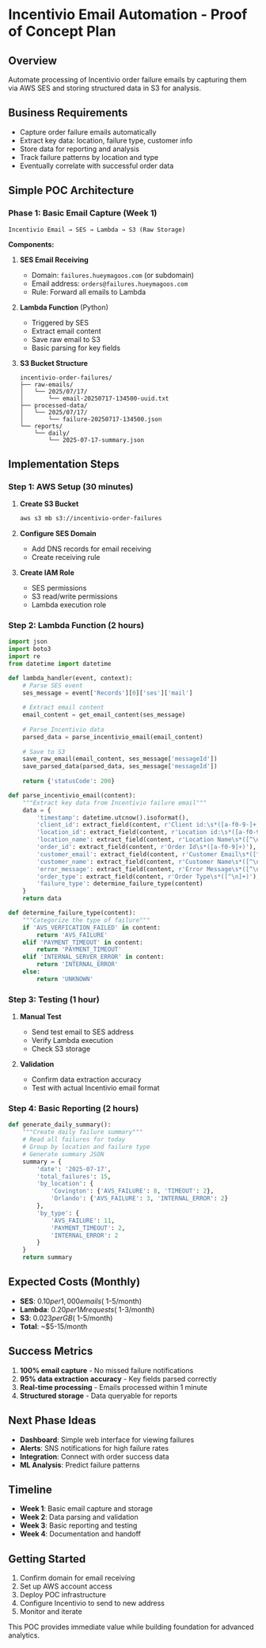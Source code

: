 # Incentivio Email Automation - Proof of Concept Plan

## Overview
Automate processing of Incentivio order failure emails by capturing them via AWS SES and storing structured data in S3 for analysis.

## Business Requirements
- Capture order failure emails automatically
- Extract key data: location, failure type, customer info
- Store data for reporting and analysis
- Track failure patterns by location and type
- Eventually correlate with successful order data

## Simple POC Architecture

### Phase 1: Basic Email Capture (Week 1)
```
Incentivio Email → SES → Lambda → S3 (Raw Storage)
```

**Components:**
1. **SES Email Receiving**
   - Domain: `failures.hueymagoos.com` (or subdomain)
   - Email address: `orders@failures.hueymagoos.com`
   - Rule: Forward all emails to Lambda

2. **Lambda Function** (Python)
   - Triggered by SES
   - Extract email content
   - Save raw email to S3
   - Basic parsing for key fields

3. **S3 Bucket Structure**
   ```
   incentivio-order-failures/
   ├── raw-emails/
   │   └── 2025/07/17/
   │       └── email-20250717-134500-uuid.txt
   ├── processed-data/
   │   └── 2025/07/17/
   │       └── failure-20250717-134500.json
   └── reports/
       └── daily/
           └── 2025-07-17-summary.json
   ```

## Implementation Steps

### Step 1: AWS Setup (30 minutes)
1. **Create S3 Bucket**
   ```bash
   aws s3 mb s3://incentivio-order-failures
   ```

2. **Configure SES Domain**
   - Add DNS records for email receiving
   - Create receiving rule

3. **Create IAM Role**
   - SES permissions
   - S3 read/write permissions
   - Lambda execution role

### Step 2: Lambda Function (2 hours)
```python
import json
import boto3
import re
from datetime import datetime

def lambda_handler(event, context):
    # Parse SES event
    ses_message = event['Records'][0]['ses']['mail']
    
    # Extract email content
    email_content = get_email_content(ses_message)
    
    # Parse Incentivio data
    parsed_data = parse_incentivio_email(email_content)
    
    # Save to S3
    save_raw_email(email_content, ses_message['messageId'])
    save_parsed_data(parsed_data, ses_message['messageId'])
    
    return {'statusCode': 200}

def parse_incentivio_email(content):
    """Extract key data from Incentivio failure email"""
    data = {
        'timestamp': datetime.utcnow().isoformat(),
        'client_id': extract_field(content, r'Client id:\s*([a-f0-9-]+)'),
        'location_id': extract_field(content, r'Location id:\s*([a-f0-9-]+)'),
        'location_name': extract_field(content, r'Location Name\s*([^\n]+)'),
        'order_id': extract_field(content, r'Order Id\s*([a-f0-9]+)'),
        'customer_email': extract_field(content, r'Customer Email\s*([^\n]+)'),
        'customer_name': extract_field(content, r'Customer Name\s*([^\n]+)'),
        'error_message': extract_field(content, r'Error Message\s*([^\n]+)'),
        'order_type': extract_field(content, r'Order Type\s*([^\n]+)'),
        'failure_type': determine_failure_type(content)
    }
    return data

def determine_failure_type(content):
    """Categorize the type of failure"""
    if 'AVS_VERFICATION_FAILED' in content:
        return 'AVS_FAILURE'
    elif 'PAYMENT_TIMEOUT' in content:
        return 'PAYMENT_TIMEOUT'
    elif 'INTERNAL_SERVER_ERROR' in content:
        return 'INTERNAL_ERROR'
    else:
        return 'UNKNOWN'
```

### Step 3: Testing (1 hour)
1. **Manual Test**
   - Send test email to SES address
   - Verify Lambda execution
   - Check S3 storage

2. **Validation**
   - Confirm data extraction accuracy
   - Test with actual Incentivio email format

### Step 4: Basic Reporting (2 hours)
```python
def generate_daily_summary():
    """Create daily failure summary"""
    # Read all failures for today
    # Group by location and failure type
    # Generate summary JSON
    summary = {
        'date': '2025-07-17',
        'total_failures': 15,
        'by_location': {
            'Covington': {'AVS_FAILURE': 8, 'TIMEOUT': 2},
            'Orlando': {'AVS_FAILURE': 3, 'INTERNAL_ERROR': 2}
        },
        'by_type': {
            'AVS_FAILURE': 11,
            'PAYMENT_TIMEOUT': 2,
            'INTERNAL_ERROR': 2
        }
    }
    return summary
```

## Expected Costs (Monthly)
- **SES**: $0.10 per 1,000 emails (~$1-5/month)
- **Lambda**: $0.20 per 1M requests (~$1-3/month)
- **S3**: $0.023 per GB (~$1-5/month)
- **Total**: ~$5-15/month

## Success Metrics
1. **100% email capture** - No missed failure notifications
2. **95% data extraction accuracy** - Key fields parsed correctly
3. **Real-time processing** - Emails processed within 1 minute
4. **Structured storage** - Data queryable for reports

## Next Phase Ideas
- **Dashboard**: Simple web interface for viewing failures
- **Alerts**: SNS notifications for high failure rates
- **Integration**: Connect with order success data
- **ML Analysis**: Predict failure patterns

## Timeline
- **Week 1**: Basic email capture and storage
- **Week 2**: Data parsing and validation
- **Week 3**: Basic reporting and testing
- **Week 4**: Documentation and handoff

## Getting Started
1. Confirm domain for email receiving
2. Set up AWS account access
3. Deploy POC infrastructure
4. Configure Incentivio to send to new address
5. Monitor and iterate

This POC provides immediate value while building foundation for advanced analytics.